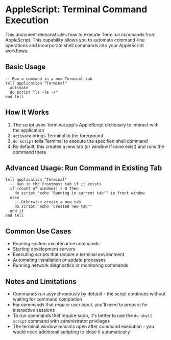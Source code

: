 # AppleScript: Terminal Command Execution

This document demonstrates how to execute Terminal commands from AppleScript. This capability allows you to automate command-line operations and incorporate shell commands into your AppleScript workflows.

## Basic Usage

```applescript
-- Run a command in a new Terminal tab
tell application "Terminal"
  activate
  do script "ls -la ~/"
end tell
```

## How It Works

1. The script uses Terminal.app's AppleScript dictionary to interact with the application
2. `activate` brings Terminal to the foreground
3. `do script` tells Terminal to execute the specified shell command
4. By default, this creates a new tab (or window if none exist) and runs the command there

## Advanced Usage: Run Command in Existing Tab

```applescript
tell application "Terminal"
  -- Run in the frontmost tab if it exists
  if (count of windows) > 0 then
    do script "echo 'Running in current tab'" in front window
  else
    -- Otherwise create a new tab
    do script "echo 'Created new tab'"
  end if
end tell
```

## Common Use Cases

- Running system maintenance commands
- Starting development servers
- Executing scripts that require a terminal environment
- Automating installation or update processes
- Running network diagnostics or monitoring commands

## Notes and Limitations

- Commands run asynchronously by default - the script continues without waiting for command completion
- For commands that require user input, you'll need to prepare for interactive sessions
- To run commands that require sudo, it's better to use the `do shell script` command with administrator privileges
- The terminal window remains open after command execution - you would need additional scripting to close it automatically